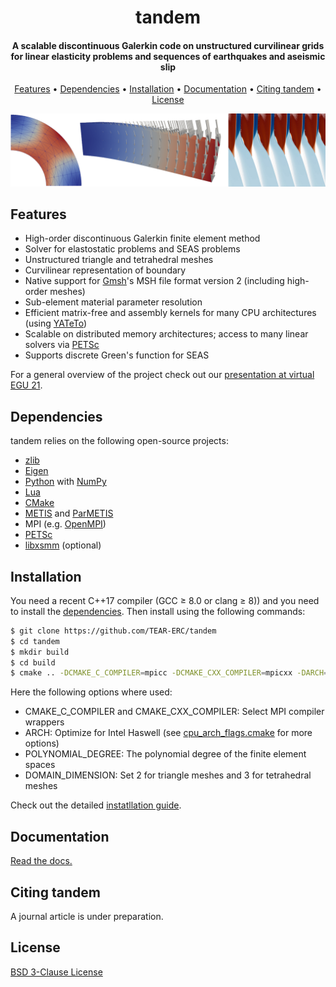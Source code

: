 <h1 align="center">
  tandem
</h1>

<h4 align="center">
	A scalable discontinuous Galerkin code on unstructured curvilinear grids
    for linear elasticity problems and sequences of earthquakes and aseismic slip
 </h4>

<p align="center">
  <a href="#features">Features</a> •
  <a href="#dependencies">Dependencies</a> •
  <a href="#installation">Installation</a> •
  <a href="#documentation">Documentation</a> •
  <a href="#citing-tandem">Citing tandem</a> •
  <a href="#license">License</a>
</p>

![examples](https://raw.githubusercontent.com/TEAR-ERC/tandem/main/docs/images/banner.png)

## Features

* High-order discontinuous Galerkin finite element method
* Solver for elastostatic problems and SEAS problems
* Unstructured triangle and tetrahedral meshes
* Curvilinear representation of boundary
* Native support for [Gmsh](https://gmsh.info/)'s MSH file format version 2 (including high-order meshes)
* Sub-element material parameter resolution
* Efficient matrix-free and assembly kernels for many CPU architectures (using [YATeTo](https://doi.org/10.1145/3406835))
* Scalable on distributed memory architectures; access to many linear solvers via [PETSc](https://petsc.org)
* Supports discrete Green's function for SEAS

For a general overview of the project check out our [presentation at virtual EGU 21](https://tear-erc.github.io/tandem-egu21/).

## Dependencies

tandem relies on the following open-source projects:
* [zlib](http://www.zlib.net/)
* [Eigen](https://eigen.tuxfamily.org)
* [Python](https://www.python.org) with [NumPy](https://numpy.org/)
* [Lua](https://www.lua.org)
* [CMake](https://www.cmake.org)
* [METIS](http://glaros.dtc.umn.edu/gkhome/metis/metis/overview) and [ParMETIS](http://glaros.dtc.umn.edu/gkhome/metis/parmetis/overview)
* MPI (e.g. [OpenMPI](https://www.open-mpi.org/))
* [PETSc](https://www.petsc.org)
* [libxsmm](https://github.com/hfp/libxsmm) (optional)

## Installation

You need a recent C++17 compiler (GCC ≥ 8.0 or clang ≥ 8)) and you need to install
the [dependencies](#dependencies).
Then install using the following commands:

```bash
$ git clone https://github.com/TEAR-ERC/tandem
$ cd tandem
$ mkdir build
$ cd build
$ cmake .. -DCMAKE_C_COMPILER=mpicc -DCMAKE_CXX_COMPILER=mpicxx -DARCH=hsw -DPOLYNOMIAL_DEGREE=4 -DDOMAIN_DIMENSION=2
```

Here the following options where used:
* CMAKE_C_COMPILER and CMAKE_CXX_COMPILER: Select MPI compiler wrappers
* ARCH: Optimize for Intel Haswell (see [cpu_arch_flags.cmake](https://github.com/TEAR-ERC/tandem/blob/main/cmake/cpu_arch_flags.cmake) for more options)
* POLYNOMIAL_DEGREE: The polynomial degree of the finite element spaces
* DOMAIN_DIMENSION: Set 2 for triangle meshes and 3 for tetrahedral meshes

Check out the detailed [instatllation guide](https://tandem.readthedocs.io/en/latest/getting-started/installation.html).

## Documentation

[Read the docs.](https://tandem.readthedocs.io/)

## Citing tandem

A journal article is under preparation.

## License

[BSD 3-Clause License](https://github.com/TEAR-ERC/tandem/blob/main/LICENSE.md)
